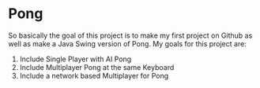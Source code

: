 # Pong
So basically the goal of this project is to make my first project on Github as well as make a Java Swing version of Pong. My goals for
this project are:
1. Include Single Player with AI Pong
2. Include Multiplayer Pong at the same Keyboard
3. Include a network based Multiplayer for Pong
